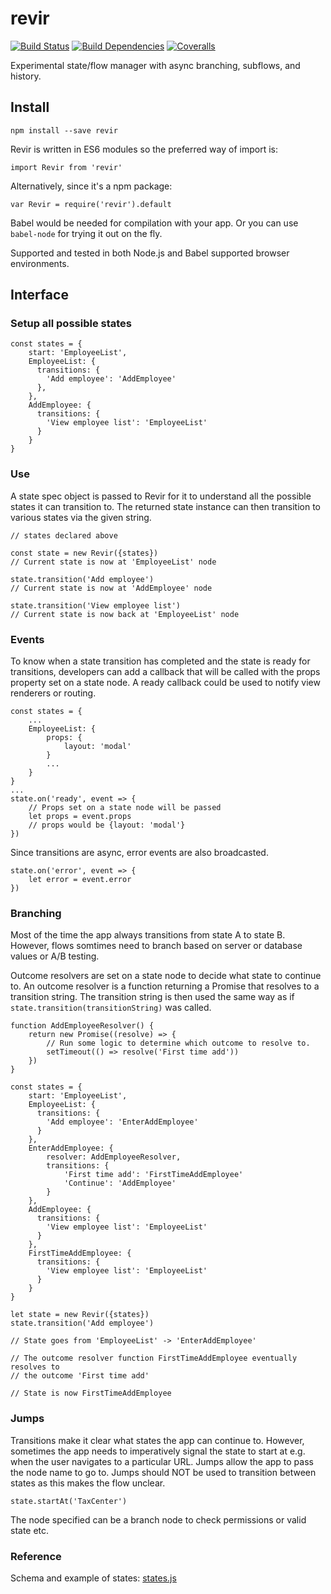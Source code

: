 # revir

[![Build Status](https://img.shields.io/travis/talee/revir.svg?style=flat-square)](https://travis-ci.org/talee/revir)
[![Build Dependencies](https://img.shields.io/david/talee/revir.svg?style=flat-square)](https://david-dm.org/talee/revir)
[![Coveralls](https://img.shields.io/coveralls/talee/revir.svg?style=flat-square)](https://coveralls.io/github/talee/revir?branch=master)

Experimental state/flow manager with async branching, subflows, and history.

## Install

	npm install --save revir

Revir is written in ES6 modules so the preferred way of import is:

	import Revir from 'revir'

Alternatively, since it's a npm package:

	var Revir = require('revir').default

Babel would be needed for compilation with your app. Or you can use `babel-node`
for trying it out on the fly.

Supported and tested in both Node.js and Babel supported browser environments.

## Interface

### Setup all possible states

    const states = {
        start: 'EmployeeList',
        EmployeeList: {
          transitions: {
            'Add employee': 'AddEmployee'
          },
        },
        AddEmployee: {
          transitions: {
            'View employee list': 'EmployeeList'
          }
        }
    }

### Use

A state spec object is passed to Revir for it to understand all the possible
states it can transition to. The returned state instance can then transition to
various states via the given string.

	// states declared above

    const state = new Revir({states})
    // Current state is now at 'EmployeeList' node

    state.transition('Add employee')
    // Current state is now at 'AddEmployee' node

    state.transition('View employee list')
    // Current state is now back at 'EmployeeList' node

### Events

To know when a state transition has completed and the state is ready for
transitions, developers can add a callback that will be called with the props
property set on a state node. A ready callback could be used to notify view
renderers or routing.

	const states = {
		...
		EmployeeList: {
			props: {
				layout: 'modal'
			}
			...
		}
	}
	...
	state.on('ready', event => {
		// Props set on a state node will be passed
		let props = event.props
		// props would be {layout: 'modal'}
	})

Since transitions are async, error events are also broadcasted.

	state.on('error', event => {
		let error = event.error
	})

### Branching

Most of the time the app always transitions from state A to state B. However,
flows somtimes need to branch based on server or database values or A/B testing.

Outcome resolvers are set on a state node to decide what state to continue to.
An outcome resolver is a function returning a Promise that resolves to a
transition string. The transition string is then used the same way as if
`state.transition(transitionString)` was called.
	
	function AddEmployeeResolver() {
		return new Promise((resolve) => {
			// Run some logic to determine which outcome to resolve to.
			setTimeout(() => resolve('First time add'))
		})
	}

    const states = {
        start: 'EmployeeList',
        EmployeeList: {
          transitions: {
            'Add employee': 'EnterAddEmployee'
          }
        },
		EnterAddEmployee: {
			resolver: AddEmployeeResolver,
			transitions: {
				'First time add': 'FirstTimeAddEmployee'
				'Continue': 'AddEmployee'
			}
		},
        AddEmployee: {
          transitions: {
            'View employee list': 'EmployeeList'
          }
        },
        FirstTimeAddEmployee: {
          transitions: {
            'View employee list': 'EmployeeList'
          }
        }
    }

	let state = new Revir({states})
	state.transition('Add employee')

	// State goes from 'EmployeeList' -> 'EnterAddEmployee'

	// The outcome resolver function FirstTimeAddEmployee eventually resolves to
	// the outcome 'First time add'

	// State is now FirstTimeAddEmployee

### Jumps

Transitions make it clear what states the app can continue to. However,
sometimes the app needs to imperatively signal the state to start at e.g. when
the user navigates to a particular URL. Jumps allow the app to pass the node
name to go to. Jumps should NOT be used to transition between states as this
makes the flow unclear.

	state.startAt('TaxCenter')

The node specified can be a branch node to check permissions or valid state etc.

### Reference

Schema and example of states: [states.js](tests/states.js)
